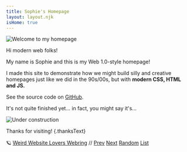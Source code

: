 ```yaml
---
title: Sophie's Homepage
layout: layout.njk
isHome: true
---
```


<source srcset="/img/welcome.gif" media="(prefers-reduced-motion: no-preference)">
  <img src="/img/welcome.png" alt="Welcome to my homepage"/>
</picture>

Hi modern web folks!

My name is Sophie and this is my Web 1.0-style homepage!

I made this site to demonstrate how we might build silly and creative homepages just like we did in the 90s/00s, but with <strong>modern CSS, HTML and JS.</strong>


See the source code on <a href="https://github.com/sophiekoonin/stateofthebrowser22">GitHub</a>. 

It's not quite finished yet... in fact, you might say it's...

<picture>
  <source srcset="/img/consbar.gif" media="(prefers-reduced-motion: no-preference)">
  <img src="/img/consbar.png" alt="Under construction"/>
</picture>

<span class="rainbow-wrapper" data-content="Thanks for visiting!"><span class="rainbow">Thanks for visiting!</span></span> {.thanksText}

<picture>
  <source srcset="/img/colorbar.gif" media="(prefers-reduced-motion: no-preference)">
  <img src="/img/colorbar.png" alt=""/>
</picture>


<div class="webring-container">
          <span aria-hidden="true">🪐</span>
            <a href="https://weirdwebsitelovers.neocities.org" target="_blank" rel="noopener noreferrer">Weird Website Lovers
              Webring</a> <span aria-hidden="true">//</span>
            <a href="https://weird-website-lovers-webring.cloudflare-aa8.workers.dev/prev">Prev</a>
            <a href="https://weird-website-lovers-webring.cloudflare-aa8.workers.dev/next">Next</a>
            <a href="https://weird-website-lovers-webring.cloudflare-aa8.workers.dev/random" target="_blank" rel="noopener noreferrer">Random</a>
            <a href="https://weirdwebsitelovers.neocities.org" target="_blank" rel="noopener noreferrer">List</a>
          </p>
</div>
